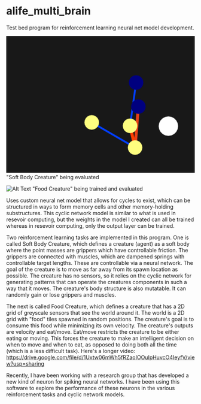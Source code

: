# alife_multi_brain
Test bed program for reinforcement learning neural net model development.


![Alt Text](https://github.com/jonahshader/alife_multi_brain/blob/master/images/sb_creature.gif)
"Soft Body Creature" being evaluated

![Alt Text](https://github.com/jonahshader/alife_multi_brain/blob/master/images/food_creature.gif)
"Food Creature" being trained and evaluated



Uses custom neural net model that allows for cycles to exist, which can be structured in ways to form memory cells and other memory-holding substructures. This cyclic network model is similar to what is used in resevoir computing, but the weights in the model I created can all be trained whereas in resevoir computing, only the output layer can be trained. 

Two reinforcement learning tasks are implemented in this program. One is called Soft Body Creature, which defines a creature (agent) as a soft body where the point masses are grippers which have controllable friction. The grippers are connected with muscles, which are dampened springs with controllable target lengths. These are controllable via a neural network. The goal of the creature is to move as far away from its spawn location as possible. The creature has no sensors, so it relies on the cyclic network for generating patterns that can operate the creatures components in such a way that it moves. The creature's body structure is also mutatable. It can randomly gain or lose grippers and muscles. 

The next is called Food Creature, which defines a creature that has a 2D grid of greyscale sensors that see the world around it. The world is a 2D grid with "food" tiles spawned in random positions. The creature's goal is to consume this food while minimizing its own velocity. The creature's outputs are velocity and eat/move. Eat/move restricts the creature to be either eating or moving. This forces the creature to make an intelligent decision on when to move and when to eat, as opposed to doing both all the time (which is a less difficult task). Here's a longer video: https://drive.google.com/file/d/1Uxtw06mWh5fRZaoIOOuIpHuvcO4IeyfV/view?usp=sharing

Recently, I have been working with a research group that has developed a new kind of neuron for spiking neural networks. I have been using this software to explore the performance of these neurons in the various reinforcement tasks and cyclic network models. 
